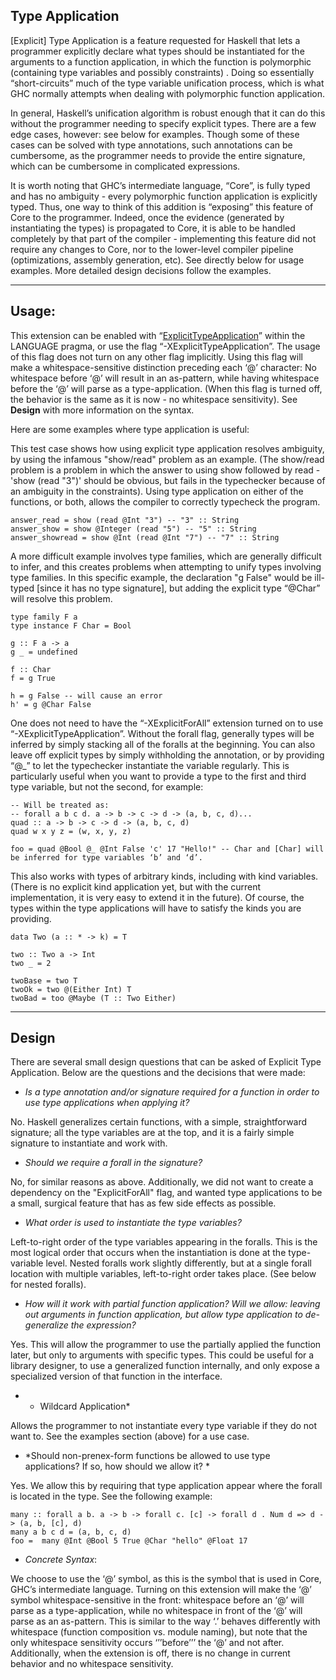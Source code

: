## Type Application



\[Explicit\] Type Application is a feature requested for Haskell that lets a programmer explicitly declare what types should be instantiated for the arguments to a function application, in which the function is polymorphic (containing type variables and possibly constraints) . Doing so essentially “short-circuits” much of the type variable unification process, which is what GHC normally attempts when dealing with polymorphic function application.



In general, Haskell’s unification algorithm is robust enough that it can do this without the programmer needing to specify explicit types. There are a few edge cases, however: see below for examples. Though some of these cases can be solved with type annotations, such annotations can be cumbersome, as the programmer needs to provide the entire signature, which can be cumbersome in complicated expressions. 



It is worth noting that GHC’s intermediate language, “Core”, is fully typed and has no ambiguity - every polymorphic function application is explicitly typed. Thus, one way to think of this addition is “exposing” this feature of Core to the programmer. Indeed, once the evidence (generated by instantiating the types) is propagated to Core, it is able to be handled completely by that part of the compiler - implementing this feature did not require any changes to Core, nor to the lower-level compiler pipeline (optimizations, assembly generation, etc).
See directly below for usage examples. More detailed design decisions follow the examples.


---


## **Usage:**



 



This extension can be enabled with “[ExplicitTypeApplication](explicit-type-application)” within the LANGUAGE pragma, or use the flag “-XExplicitTypeApplication”. The usage of this flag does not turn on any other flag implicitly. Using this flag will make a whitespace-sensitive distinction preceding each ‘@’ character: No whitespace before ‘@’ will result in an as-pattern, while having whitespace before the ‘@’ will parse as a type-application. (When this flag is turned off, the behavior is the same as it is now - no whitespace sensitivity). See **Design** with more information on the syntax.



Here are some examples where type application is useful:



This test case shows how using explicit type application resolves ambiguity, by
using the infamous "show/read" problem as an example. (The show/read problem is
a problem in which the answer to using show followed by read - 'show (read "3")'
should be obvious, but fails in the typechecker because of an ambiguity in the
constraints). Using type application on either of the functions, or both, allows the compiler
to correctly typecheck the program.


```wiki
answer_read = show (read @Int "3") -- "3" :: String
answer_show = show @Integer (read "5") -- "5" :: String
answer_showread = show @Int (read @Int "7") -- "7" :: String
```


A more difficult example involves type families, which are generally difficult to infer, and this creates problems when attempting to unify types involving type families. In this specific example, the declaration "g False" would be ill-typed \[since it has no type signature\], but adding the explicit type “\@Char” will resolve this problem.


```wiki
type family F a
type instance F Char = Bool

g :: F a -> a
g _ = undefined

f :: Char
f = g True

h = g False -- will cause an error
h' = g @Char False
```


One does not need to have the “-XExplicitForAll” extension turned on to use “-XExplicitTypeApplication”. Without the forall flag, generally types will be inferred by simply stacking all of the foralls at the beginning. You can also leave off explicit types by simply withholding the annotation, or by providing “\@\_” to let the typechecker instantiate the variable regularly. This is particularly useful when you want to provide a type to the first and third type variable, but not the second, for example:


```wiki
-- Will be treated as:
-- forall a b c d. a -> b -> c -> d -> (a, b, c, d)...
quad :: a -> b -> c -> d -> (a, b, c, d)
quad w x y z = (w, x, y, z)

foo = quad @Bool @_ @Int False 'c' 17 "Hello!" -- Char and [Char] will be inferred for type variables ‘b’ and ‘d’.
```


This also works with types of arbitrary kinds, including with kind variables. (There is no explicit kind application yet, but with the current implementation, it is very easy to extend it in the future). Of course, the types within the type applications will have to satisfy the kinds you are providing.


```wiki
data Two (a :: * -> k) = T

two :: Two a -> Int
two _ = 2

twoBase = two T
twoOk = two @(Either Int) T
twoBad = too @Maybe (T :: Two Either)
```

---


## **Design**



There are several small design questions that can be asked of Explicit Type Application. Below are the questions and the decisions that were made:


- *Is a type annotation and/or signature required for a function in order to use type applications when applying it?*


No. Haskell generalizes certain functions, with a simple, straightforward signature; all the type variables are at the top, and it is a fairly simple signature to instantiate and work with. 


- *Should we require a forall in the signature?* 


No, for similar reasons as above. Additionally, we did not want to create a dependency on the "ExplicitForAll" flag, and wanted type applications to be a small, surgical feature that has as few side effects as possible.


- *What order is used to instantiate the type variables?* 


Left-to-right order of the type variables appearing in the foralls. This is the most logical order that occurs when the instantiation is done at the type-variable level. Nested foralls work slightly differently, but at a single forall location with multiple variables, left-to-right order takes place. (See below for nested foralls).


- *How will it work with partial function application? Will we allow: leaving out arguments in function application, but allow type application to de-generalize the expression?*


Yes. This will allow the programmer to use the partially applied the function later, but only to arguments with specific types. This could be useful for a library designer, to use a generalized function internally, and only expose a specialized version of that function in the interface.  


- * Wildcard Application*


Allows the programmer to not instantiate every type variable if they do not want to. See the examples section (above) for a use case.


- *Should non-prenex-form functions be allowed to use type applications? If so, how should we allow it? *


Yes. We allow this by requiring that type application appear where the forall is located in the type. See the following example:


```wiki
many :: forall a b. a -> b -> forall c. [c] -> forall d . Num d => d -> (a, b, [c], d)
many a b c d = (a, b, c, d)
foo =  many @Int @Bool 5 True @Char "hello" @Float 17
```

- *Concrete Syntax*:


We choose to use the ‘@’ symbol, as this is the symbol that is used in Core, GHC’s intermediate language. Turning on this extension will make the ‘@’ symbol whitespace-sensitive in the front: whitespace before an ‘@’ will parse as a type-application, while no whitespace in front of the ‘@’ will parse as an as-pattern. This is similar to the way ‘.’ behaves differently with whitespace (function composition vs. module naming), but note that the only whitespace sensitivity occurs ‘’’before’’’ the ‘@’ and not after. Additionally, when the extension is off, there is no change in current behavior and no whitespace sensitivity.


